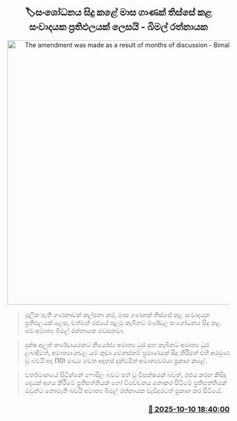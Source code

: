 <p align='center'><b><h2 align='center' title='The amendment was made as a result of months of discussion - Bimal Ratnayake'>🏷සංශෝධනය සිදු කළේ මාස ගාණක් තිස්සේ කළ සංවාදයක ප්‍රතිඵලයක් ලෙසයි - බිමල් රත්නායක</h2></b></p>
<p align='center'><img src='https://helakuru.sgp1.cdn.digitaloceanspaces.com/esana/images/lib/bimal-rathnayake-n.jpg' width='600' alt='The amendment was made as a result of months of discussion - Bimal Ratnayake'></p>

> මූලික පැති ගණනාවක් කල්පනා කර, මාස ගණනක් තිස්සේ කළ සංවාදයක ප්‍රතිඵලයක් ලෙස, වත්මන් රජයේ පළමු කැබිනට් මණ්ඩල සංශෝධනය සිදු කළ බව අමාත්‍ය බිමල් රත්නායක පවසනවා.

> දක්ෂ අලුත් කණ්ඩායමකට නියෝජ්‍ය අමාත්‍ය ධුර සහ කැබිනට් අමාත්‍ය ධුර ලබාදීමත්, අමාත්‍යාංශවල යම් කුඩා වෙනස්කම් ප්‍රමාණයක් සිදු කිරීමත් එහි අරමුණ වූ බවයි අද (10) මාධ්‍ය වෙත අදහස් දක්වමින් අමාත්‍යවරයා ප්‍රකාශ කළේ.

> වර්තමානයේ සිටින්නේ ෆොසිල බවට පත් වූ විපක්ෂයක් බවත්, රජය කරන කිසිදු දෙයක් අගය කිරීමේ ප්‍රතිපත්තියක් හෝ විවේචනය නොකර සිටීමේ ප්‍රතිපත්තියක් ඔවුන්ට නොමැති බවයි අමාත්‍ය බිමල් රත්නායක වැඩිදුරටත් ප්‍රකාශ කර සිටියේ.



<h3 align='right'><a href='https://www.helakuru.lk/esana/p/114391/'>📅 2025-10-10 18:40:00</a></h3>
